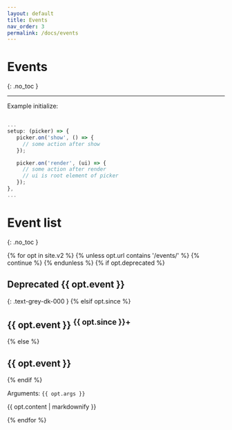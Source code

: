 ```yaml
---
layout: default
title: Events
nav_order: 3
permalink: /docs/events
---
```


# Events
{: .no_toc }

---

Example initialize:

```js

...
setup: (picker) => {
   picker.on('show', () => {
     // some action after show
   });

   picker.on('render', (ui) => {
     // some action after render
     // ui is root element of picker
   });
},
...
```

# Event list
{: .no_toc }

{% for opt in site.v2 %}
  {% unless opt.url contains '/events/' %}
    {% continue %}
  {% endunless %}
{% if opt.deprecated %}
## <span class="label label-red">Deprecated</span> {{ opt.event }} 
{: .text-grey-dk-000 }
{% elsif opt.since %}
## {{ opt.event }} <sup>{{ opt.since }}+</sup>
{% else %}
## {{ opt.event }}
{% endif %}

Arguments: `{{ opt.args }}`

{{ opt.content | markdownify }}

{% endfor %}